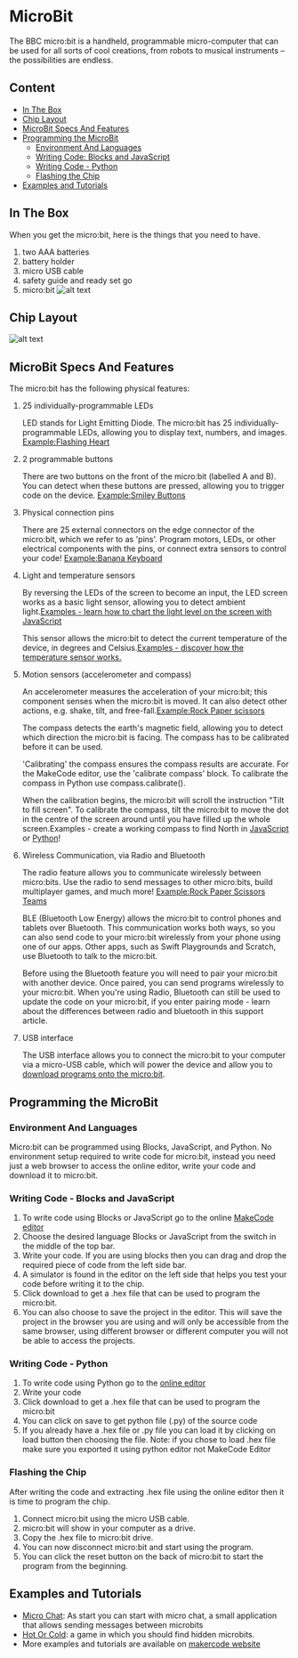 # MicroBit

The BBC micro:bit is a handheld, programmable micro-computer that can be used for all sorts of cool creations, from robots to musical instruments – the possibilities are endless.

## Content

* [In The Box](#in-the-box)
* [Chip Layout](#chip-layout)
* [MicroBit Specs And Features](#device's-functionalities-and-features)
* [Programming the MicroBit](#programming-the-microbits)
  * [Environment And Languages](#environment-and-languages)
  * [Writing Code: Blocks and JavaScript](#writing-code-blocks-and-javaScript)
  * [Writing Code - Python](#writing-code-python)
  * [Flashing the Chip](#flashingthe-chip)
* [Examples and Tutorials](#examples-and-tutorials)


## In The Box
When you get the micro:bit, here is the things that you need to have.
1. two AAA batteries
2. battery holder
3. micro USB cable
4. safety guide and ready set go
5. micro:bit
![alt text](/images/content.jpg)

## Chip Layout
![alt text](/images/overview.png)

## MicroBit Specs And Features

The micro:bit has the following physical features:

1. 25 individually-programmable LEDs

   LED stands for Light Emitting Diode. The micro:bit has 25 individually-programmable LEDs, allowing you to display text, numbers, and images. [Example:Flashing Heart](https://makecode.microbit.org/projects/flashing-heart)

2. 2 programmable buttons

   There are two buttons on the front of the micro:bit (labelled A and B). You can detect when these buttons are pressed, allowing you to trigger code on the device. [Example:Smiley Buttons](https://makecode.microbit.org/projects/smiley-buttons)

3. Physical connection pins

   There are 25 external connectors on the edge connector of the micro:bit, which we refer to as 'pins'. Program motors, LEDs, or other electrical components with the pins, or connect extra sensors to control your code! [Example:Banana Keyboard](https://makecode.microbit.org/projects/banana-keyboard)

4. Light and temperature sensors

   By reversing the LEDs of the screen to become an input, the LED screen works as a basic light sensor, allowing you to detect ambient light.[Examples - learn how to chart the light level on the screen with JavaScript](https://makecode.microbit.org/examples/plot-light-level)

   This sensor allows the micro:bit to detect the current temperature of the device, in degrees and Celsius.[Examples - discover how the temperature sensor works.](https://microbit.org/guide/temperature/)

5. Motion sensors (accelerometer and compass)

   An accelerometer measures the acceleration of your micro:bit; this component senses when the micro:bit is moved. It can also detect other actions, e.g. shake, tilt, and free-fall.[Example:Rock Paper scissors](https://makecode.microbit.org/projects/rock-paper-scissors)

   The compass detects the earth's magnetic field, allowing you to detect which direction the micro:bit is facing. The compass has to be calibrated before it can be used.

   'Calibrating' the compass ensures the compass results are accurate. For the MakeCode editor, use the 'calibrate compass' block. To calibrate the compass in Python use compass.calibrate().

   When the calibration begins, the micro:bit will scroll the instruction "Tilt to fill screen". To calibrate the compass, tilt the micro:bit to move the dot in the centre of the screen around until you have filled up the whole screen.Examples - create a working compass to find North in [JavaScript](https://makecode.microbit.org/projects/compass) or [Python](https://microbit-micropython.readthedocs.io/en/latest/tutorials/direction.html)!

6. Wireless Communication, via Radio and Bluetooth

   The radio feature allows you to communicate wirelessly between micro:bits. Use the radio to send messages to other micro:bits, build multiplayer games, and much more! [Example:Rock Paper Scissors Teams](https://makecode.microbit.org/projects/rps-teams)

   BLE (Bluetooth Low Energy) allows the micro:bit to control phones and tablets over Bluetooth. This communication works both ways, so you can also send code to your micro:bit wirelessly from your phone using one of our apps. Other apps, such as Swift Playgrounds and Scratch, use Bluetooth to talk to the micro:bit.

   Before using the Bluetooth feature you will need to pair your micro:bit with another device. Once paired, you can send programs wirelessly to your micro:bit. When you're using Radio, Bluetooth can still be used to update the code on your micro:bit, if you enter pairing mode - learn about the differences between radio and bluetooth in this support article.

7. USB interface

   The USB interface allows you to connect the micro:bit to your computer via a micro-USB cable, which will power the device and allow you to [download programs onto the micro:bit](https://microbit.org/guide/hardware/usb/).

## Programming the MicroBit

### Environment And Languages

Micro:bit can be programmed using Blocks, JavaScript, and Python. No environment setup required to write code for micro:bit, instead you need just a web browser to access the online editor, write your code and download it to micro:bit.

### Writing Code - Blocks and JavaScript
1. To write code using Blocks or JavaScript go to the online [MakeCode editor](https://makecode.microbit.org/)
2. Choose the desired language Blocks or JavaScript from the switch in the middle of the top bar.
3. Write your code. If you are using blocks then you can drag and drop the required piece of code from the left side bar.
4. A simulator is found in the editor on the left side that helps you test your code before writing it to the chip.
4. Click download to get a .hex file that can be used to program the micro:bit.
5. You can also choose to save the project in the editor. This will save the project in the browser you are using and will only be accessible from the same browser, using different browser or different computer you will not be able to access the projects.

### Writing Code - Python
1. To write code using Python go to the [online editor](https://python.microbit.org/v/1.1)
2. Write your code
3. Click download to get a .hex file that can be used to program the micro:bit
4. You can click on save to get python file (.py) of the source code
5. If you already have a .hex file or .py file you can load it by clicking on load button then choosing the file. Note: if you chose to load .hex file make sure you exported it using python editor not MakeCode Editor

### Flashing the Chip
After writing the code and extracting .hex file using the online editor then it is time to program the chip.
1. Connect micro:bit using the micro USB cable.
2. micro:bit will show in your computer as a drive.
3. Copy the .hex file to micro:bit drive.
4. You can now disconnect micro:bit and start using the program.
5. You can click the reset button on the back of micro:bit to start the program from the beginning.

## Examples and Tutorials

* [Micro Chat](/examples/microchat): As start you can start with micro chat, a small application that allows sending messages between microbits
* [Hot Or Cold](/examples/hotorcold): a game in which you should find hidden microbits.
* More examples and tutorials are available on [makercode website](https://makecode.microbit.org/)

